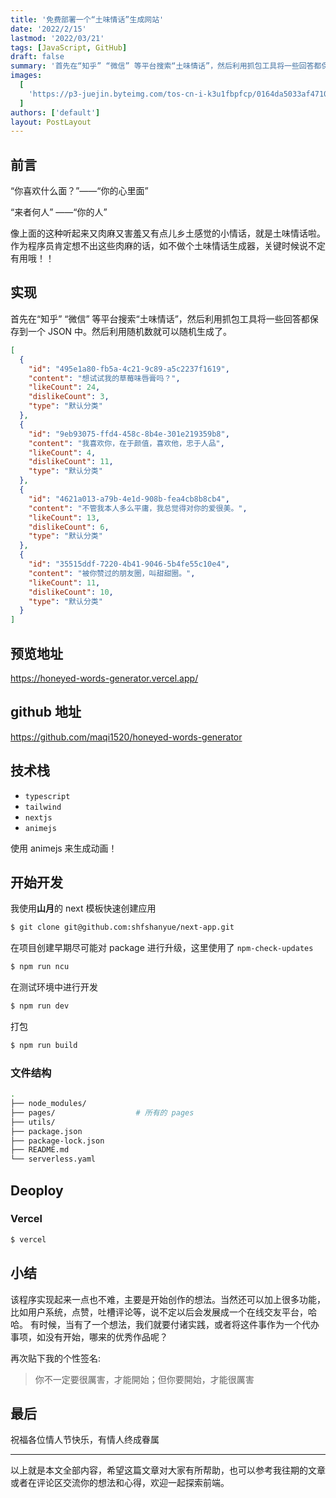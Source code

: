 ```yaml
---
title: '免费部署一个“土味情话”生成网站'
date: '2022/2/15'
lastmod: '2022/03/21'
tags: [JavaScript, GitHub]
draft: false
summary: '首先在“知乎” “微信” 等平台搜索“土味情话”，然后利用抓包工具将一些回答都保存到一个 JSON 中。然后利用随机数就可以随机生成了。'
images:
  [
    'https://p3-juejin.byteimg.com/tos-cn-i-k3u1fbpfcp/0164da5033af4710895493f25d023ecb~tplv-k3u1fbpfcp-watermark.image?',
  ]
authors: ['default']
layout: PostLayout
---
```


## 前言

“你喜欢什么面？”——“你的心里面”

“来者何人” ——“你的人”

像上面的这种听起来又肉麻又害羞又有点儿乡土感觉的小情话，就是土味情话啦。
作为程序员肯定想不出这些肉麻的话，如不做个土味情话生成器，关键时候说不定有用哦！！

## 实现

首先在“知乎” “微信” 等平台搜索“土味情话”，然后利用抓包工具将一些回答都保存到一个 JSON 中。然后利用随机数就可以随机生成了。

```json
[
  {
    "id": "495e1a80-fb5a-4c21-9c89-a5c2237f1619",
    "content": "想试试我的草莓味唇膏吗？",
    "likeCount": 24,
    "dislikeCount": 3,
    "type": "默认分类"
  },
  {
    "id": "9eb93075-ffd4-458c-8b4e-301e219359b8",
    "content": "我喜欢你，在于颜值，喜欢他，忠于人品",
    "likeCount": 4,
    "dislikeCount": 11,
    "type": "默认分类"
  },
  {
    "id": "4621a013-a79b-4e1d-908b-fea4cb8b8cb4",
    "content": "不管我本人多么平庸，我总觉得对你的爱很美。",
    "likeCount": 13,
    "dislikeCount": 6,
    "type": "默认分类"
  },
  {
    "id": "35515ddf-7220-4b41-9046-5b4fe55c10e4",
    "content": "被你赞过的朋友圈，叫甜甜圈。",
    "likeCount": 11,
    "dislikeCount": 10,
    "type": "默认分类"
  }
]
```

## 预览地址

https://honeyed-words-generator.vercel.app/

## github 地址

https://github.com/maqi1520/honeyed-words-generator

## 技术栈

- `typescript`
- `tailwind`
- `nextjs`
- `animejs`

使用 animejs 来生成动画！

## 开始开发

我使用**山月**的 next 模板快速创建应用

```bash
$ git clone git@github.com:shfshanyue/next-app.git
```

在项目创建早期尽可能对 package 进行升级，这里使用了 `npm-check-updates`

```bash
$ npm run ncu
```

在测试环境中进行开发

```bash
$ npm run dev
```

打包

```bash
$ npm run build
```

### 文件结构

```bash
.
├── node_modules/
├── pages/                  # 所有的 pages
├── utils/
├── package.json
├── package-lock.json
├── README.md
└── serverless.yaml
```

## Deoploy

### Vercel

```bash
$ vercel
```

## 小结

该程序实现起来一点也不难，主要是开始创作的想法。当然还可以加上很多功能，比如用户系统，点赞，吐槽评论等，说不定以后会发展成一个在线交友平台，哈哈。
有时候，当有了一个想法，我们就要付诸实践，或者将这件事作为一个代办事项，如没有开始，哪来的优秀作品呢？

再次贴下我的个性签名:

> 你不一定要很厲害，才能開始；但你要開始，才能很厲害

## 最后

祝福各位情人节快乐，有情人终成眷属

---

以上就是本文全部内容，希望这篇文章对大家有所帮助，也可以参考我往期的文章或者在评论区交流你的想法和心得，欢迎一起探索前端。
